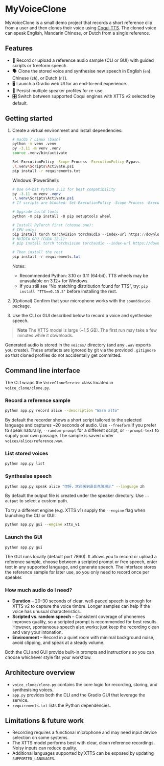 # MyVoiceClone

MyVoiceClone is a small demo project that records a short reference clip from a user and then clones their voice using [Coqui TTS](https://github.com/coqui-ai/TTS). The cloned voice can speak English, Mandarin Chinese, or Dutch from a single reference.

## Features

- 📼 Record or upload a reference audio sample (CLI or GUI) with guided scripts or freeform speech.
- 🗣️ Clone the stored voice and synthesise new speech in English (`en`), Chinese (`zh`), or Dutch (`nl`).
- 🖥️ Launch a Gradio web UI for an end-to-end experience.
- 💾 Persist multiple speaker profiles for re-use.
- 🎛️ Switch between supported Coqui engines with XTTS v2 selected by default.

## Getting started

1. Create a virtual environment and install dependencies:

   ```bash
   # macOS / Linux (bash)
   python -m venv .venv
   py -3.11 -m venv .venv
   source .venv/bin/activate

   Set-ExecutionPolicy -Scope Process -ExecutionPolicy Bypass
   .\.venv\Scripts\Activate.ps1     
   pip install -r requirements.txt
   ```

   Windows (PowerShell):

   ```powershell
   # Use 64-bit Python 3.11 for best compatibility
   py -3.11 -m venv .venv
   .\.venv\Scripts\Activate.ps1
   # If scripts are blocked: Set-ExecutionPolicy -Scope Process -ExecutionPolicy Bypass -Force

   # Upgrade build tools
   python -m pip install -U pip setuptools wheel

   # Install PyTorch first (choose one):
   # CPU only:
   pip install torch torchvision torchaudio --index-url https://download.pytorch.org/whl/cpu
   # NVIDIA GPU (CUDA 12.1):
   # pip install torch torchvision torchaudio --index-url https://download.pytorch.org/whl/cu121

   # Then install the rest
   pip install -r requirements.txt
   ```

   Notes:
   - Recommended Python: 3.10 or 3.11 (64‑bit). TTS wheels may be unavailable on 3.12+ for Windows.
   - If you still see “No matching distribution found for TTS”, try: `pip install "TTS==0.15.3"` before installing the rest.

2. (Optional) Confirm that your microphone works with the `sounddevice` package.

3. Use the CLI or GUI described below to record a voice and synthesise speech.

> **Note**
> The XTTS model is large (~1.5 GB). The first run may take a few minutes while it downloads.

Generated audio is stored in the `voices/` directory (and any `.wav` exports you create).
These artefacts are ignored by git via the provided `.gitignore` so that cloned profiles do
not accidentally get committed.
## Command line interface

The CLI wraps the `VoiceCloneService` class located in `voice_clone/clone.py`.

### Record a reference sample

```bash
python app.py record alice --description "Warm alto"
```

By default the recorder shows a short script tailored to the selected language and captures ~20 seconds of audio. Use `--freeform` if you prefer to speak naturally, `--random-prompt` for a different script, or `--prompt-text` to supply your own passage. The sample is saved under `voices/alice/reference.wav`.

### List stored voices

```bash
python app.py list
```

### Synthesise speech

```bash
python app.py speak alice "你好，欢迎来到语音克隆演示" --language zh
```

By default the output file is created under the speaker directory. Use `--output` to select a custom path.

To try a different engine (e.g. XTTS v1) supply the `--engine` flag when launching the CLI or GUI:

```bash
python app.py gui --engine xtts_v1
```

### Launch the GUI

```bash
python app.py gui
```

The GUI runs locally (default port 7860). It allows you to record or upload a reference sample, choose between a scripted prompt or free speech, enter text in any supported language, and generate speech. The interface stores the reference sample for later use, so you only need to record once per speaker.

### How much audio do I need?

- **Duration** – 20–30 seconds of clear, well-paced speech is enough for XTTS v2 to capture the voice timbre. Longer samples can help if the voice has unusual characteristics.
- **Scripted vs. random speech** – Consistent coverage of phonemes improves quality, so a scripted prompt is recommended for best results. However, spontaneous speech also works; just keep the recording clean and vary your intonation.
- **Environment** – Record in a quiet room with minimal background noise, avoid clipping, and speak at a steady volume.

Both the CLI and GUI provide built-in prompts and instructions so you can choose whichever style fits your workflow.

## Architecture overview

- `voice_clone/clone.py` contains the core logic for recording, storing, and synthesising voices.
- `app.py` provides both the CLI and the Gradio GUI that leverage the service.
- `requirements.txt` lists the Python dependencies.

## Limitations & future work

- Recording requires a functional microphone and may need input device selection on some systems.
- The XTTS model performs best with clear, clean reference recordings. Noisy inputs can reduce quality.
- Additional languages supported by XTTS can be exposed by updating `SUPPORTED_LANGUAGES`.
